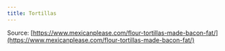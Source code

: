 ```yaml
---
title: Tortillas
---
```


Source: [https://www.mexicanplease.com/flour-tortillas-made-bacon-fat/](https://www.mexicanplease.com/flour-tortillas-made-bacon-fat/)
